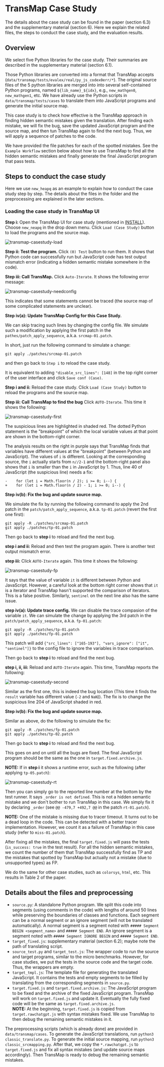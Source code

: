 # TransMap Case Study

The details about the case study can be found in the paper (section 6.3) and the supplementary material (section 6). Here we explain the related files, the steps to conduct the case study, and the evaluation results.

## Overview

We select five Python libraries for the case study. Their summaries are described in the supplementary material (section 6.1).

Those Python libraries are converted into a format that TransMap accepts (`data/transmap/tests/evalex/real/py_js_codex0err/*`).  The original source files of the 5 python libraries are merged into into several self-contained Python programs, named `${lib_name}_${idx}`, e.g., `new_mathgen0`, `new_mathgen1`, etc. We have already use the Python scripts in `data/transmap/tests/cases` to translate them into JavaScript programs and generate the initial source map.

This case study is to check how effective is the TransMap approach in finding hidden semantic mistakes given the translation. After finding each mistake, we will fix the bug, save the updated JavaScript program and the source map, and then tun TransMap again to find the next bug. Thus, we will apply a sequence of patches to the code. 

We have provided the file patches for each of the spotted mistakes. See the `Example Workflow` section below about how to use TransMap to find all the hidden semantic mistakes and finally generate the final JavaScript program that pass tests.

## Steps to conduct the case study

Here we use `new_heapq` as an example to explain how to conduct the case study step by step. The details about the files in the folder and the preprocessing are explained in the later sections.

### Loading the case study in TransMap UI

**Step i:** Open the TransMap UI for case study (mentioned in [INSTALL](./INSTALL.md)). Choose `new_neapq` in the drop down menu. Click `Load (Case Study)` button to load the programs and the source map. 

![transmap-casestudy-load](./pics/transmap-casestudy-load.png)

**Step ii: Test the program.** Click `(0) Test` button to run them. It shows that Python code can successfully run but JavaScript code has test output  mismatch error (indicating a hidden semantic mistake somewhere in the code). 

**Step iii: Call TransMap.** Click `Auto-Iterate`. It shows the following error message:

![transmap-casestudy-needconfig](./pics/transmap-casestudy-needconfig.png)

This indicates that some statements cannot be traced (the source map of some complicated statements are unclear).

**Step iv(a): Update TransMap Config for this Case Study.**

We can skip tracing such lines by changing the config file. 
We simulate such a modification by applying the first patch in the `pathes/patch_apply_sequence`, a.k.a. `srcmap-01.patch`. 

In short, just run the following command to simulate a change:

```
git apply ./patches/srcmap-01.patch
```
and then go back to `Step i` to reload the case study.

It is equivalent to adding `"disable_src_lines": [148]` in the top right corner of the user interface and click `Save conf (Case)`. 


**Step i and ii:** Reload the case study. Click `Load (Case Study)` button to reload the programs and the source map.

**Step iii: Call TransMap to find the bug** Click `AUTO-Iterate`. This time it shows the following:

![transmap-casestudy-first](./pics/transmap-casestudy-first.png)

The suspicious lines are highlighted in shaded red. The dotted Python statement is the "breakpoint" of which the local variable values at that point are shown in the bottom-right corner. 

The analysis results on the right in purple says that TransMap finds that variables have different values at the "breakpoint" (between Python and JavaScript). The values of `i` is different. Looking at the corresponding source, the `i` actually starts from `n//2-1` and the bottom-right panel also shows that `i` is smaller than the `i` in JavaScript by 1. Thus, line 40 of JavaScript (the suspicious line) needs a fix:
```
-    for (let i = Math.floor(n / 2); i >= 0; i--) {
+    for (let i = Math.floor(n / 2) - 1; i >= 0; i--) {
```

**Step iv(b): Fix the bug and update source map.**

We simulate the fix by running the following command to apply the 2nd patch in the `patch/patch_apply_sequence`, a.k.a. `tp-01.patch` (revert the first one first):

```
git apply -R ./patches/srcmap-01.patch
git apply ./patches/tp-01.patch
```

Then go back to **step i** to reload and find the next bug.

**step i and ii:** Reload and then test the program again. There is another test output mismatch error. 

**step iii:** Click `AUTO-Iterate` again. This time it shows the following:

![transmap-casestudy-fp](./pics/transmap-casestudy-fp.png)

It says that the value of variable `it` is different between Python and JavaScript. However, a careful look at the bottom right corner shows that `it` is a iterator and TransMap hasn't supported the comparison of iterators. This is a false positive. Similarly, `sentinel` on the next line also has the same issue.

**step iv(a): Update trace config.**
We can disable the trace compasion of the variable `it`. We can simulate the change by applying the 3rd patch in the `patch/patch_apply_sequence`, a.k.a. `fp-01.patch`:

```
git apply -R ./patches/tp-01.patch
git apply ./patches/fp-01.patch
```

This patch will add `{"src_lines": ["165-193"], "vars_ignore": ["it", "sentinel"]}` to the config file to ignore the variables in trace comparison.

Then go back to **step i** to reload and find the next bug.

**step i, ii, iii:** Reload and `AUTO-Iterate` again. This time, TransMap reports the following:

![transmap-casestudy-second](./pics/transmap-casestudy-second.png)

Similar as the first one, this is indeed the bug location (This time it finds the `result` variable has different value (`-2` and `NaN`)). The fix is to change the suspicious line 204 of JavaScript shaded in red.

**Step iv(b): Fix the bug and update source map.**

Similar as above, do the following to simulate the fix:

```
git apply -R ./patches/fp-01.patch
git apply ./patches/tp-02.patch
```

Then go back to **step i** to reload and find the next bug.

This goes on and on until all the bugs are fixed. The final JavaScript program should be the same as the one in `target.fixed.archive.js`.

**NOTE:** If in **step i** it shows a runtime error, such as the following (after applying `tp-05.patch`):

![transmap-casestudy-rt](./pics/transmap-casestudy-rt.png)

Then you can simply go to the reported line number at the bottom by the test runner. It says `_order is not defined`. This is not a hidden semantic mistake and we don't bother to run TransMap in this case. We simply fix it by declaring `_order` (see `@@ -479,7 +492,7 @@` in the patch `rt-01.patch`).

**NOTE:** One of the mistake is missing due to tracer timeout. It turns out to be a dead loop in the code. This can be detected with a better tracer implementation. However, we count it as a failure of TransMap in this case study (refer to `miss-01.patch`).

After fixing all the mistakes, the final `target.fixed.js` will pass the tests (`is_success: true` in the test result). For all the hidden semantic mistakes, we count the number of them that TransMap successfully find as TP and the mistakes that spotted by TransMap but actually not a mistake (due to unsupported types) as FP. 

We do the same for other case studies, such as `colorsys`, `html`, etc. This results in Table 2 of the paper.


## Details about the files and preprocessing

- `source.py`: A standalone Python program. We split this code into segments (using comments in the code) with lengths of around 50 lines while preserving the boundaries of classes and functions. Each segment can be a normal segment or an ignore segment (will not be translated automatically). A normal segment is a segment noted with `##### Segment BEGIN <segment_name>` and `##### Segment END`. An ignore segment is a segment noted with `##### Segment IGNORE BEGIN` and `##### Segment END`.
- `target_fixed.js`: supplementary material (section 6.2); maybe note the path of translating script.
- `source_test.py` and `target_test.js`: The wrapper code to run the source and target programs, similar to the micro benchmarks. However, for case studies, we put the tests in the source code and the target code. Thus, the wrappers are empty.
- `target_tmpl.js`: The template file for generating the translated JavaScript. It contains the tests and empty segments to be filled by translating from the corresponding segments in `source.py`. 
- `target.fixed.js` and `target.fixed.archive.js`: The JavaScript program to be fixed and the archive of the fixed JavaScript program. TransMap will work on `target.fixed.js` and update it. Eventually the fully fixed code will be the same as `target.fixed.archive.js`.   
    **NOTE:** At the beginning, `target.fixed.js` is copied from `target.rawchatgpt.js` with syntax mistakes fixed. We use TransMap to then debug the remaining semantic mistakes in it.

The preprocessing scripts (which is already done) are provided in `data/transmap/cases`. To generate the JavaScript translations, run `python3 classic_translate.py`. To generate the initial source mapping, run `python3 classic_srcmapping.py`. After that, we copy the `*.rawchatgpt.js` to `target.fixed.js` and fix all syntax mistakes (and update source maps accordingly). Then TransMap is ready to debug the remaining semantic mistakes.
